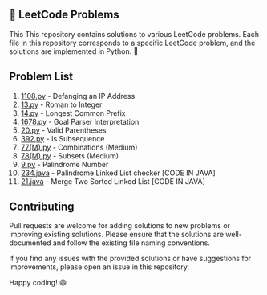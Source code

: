 ## 🚀 LeetCode Problems

This
This repository contains solutions to various LeetCode problems. Each file in this repository corresponds to a specific LeetCode problem, and the solutions are implemented in Python. 🐍
## Problem List

1. [1108.py](1108.py) - Defanging an IP Address
2. [13.py](13.py) - Roman to Integer
3. [14.py](14.py) - Longest Common Prefix
4. [1678.py](1678.py) - Goal Parser Interpretation
5. [20.py](20.py) - Valid Parentheses
6. [392.py](392.py) - Is Subsequence
7. [77(M).py](77(M).py) - Combinations (Medium)
8. [78(M).py](78(M).py) - Subsets (Medium)
9. [9.py](9.py) - Palindrome Number
10. [234.java](234.java) - Palindrome Linked List checker [CODE IN JAVA]
11. [21.java](21.java) - Merge Two Sorted Linked List [CODE IN JAVA]

## Contributing

Pull requests are welcome for adding solutions to new problems or improving existing solutions. Please ensure that the solutions are well-documented and follow the existing file naming conventions.

If you find any issues with the provided solutions or have suggestions for improvements, please open an issue in this repository.

Happy coding! 😄
